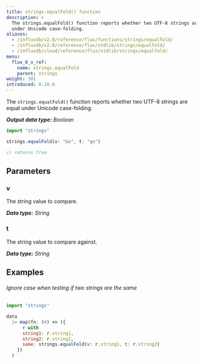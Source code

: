 ```yaml
---
title: strings.equalFold() function
description: >
  The strings.equalFold() function reports whether two UTF-8 strings are equal
  under Unicode case-folding.
aliases:
  - /influxdb/v2.0/reference/flux/functions/strings/equalfold/
  - /influxdb/v2.0/reference/flux/stdlib/strings/equalfold/
  - /influxdb/cloud/reference/flux/stdlib/strings/equalfold/
menu:
  flux_0_x_ref:
    name: strings.equalFold
    parent: strings
weight: 301
introduced: 0.18.0
---
```


The `strings.equalFold()` function reports whether two UTF-8 strings are equal
under Unicode case-folding.

_**Output data type:** Boolean_

```js
import "strings"

strings.equalFold(v: "Go", t: "go")

// returns true
```

## Parameters

### v
The string value to compare.

_**Data type:** String_

### t
The string value to compare against.

_**Data type:** String_

## Examples

###### Ignore case when testing if two strings are the same
```js
import "strings"

data
  |> map(fn: (r) => ({
      r with
      string1: r.string1,
      string2: r.string2,
      same: strings.equalFold(v: r.string1, t: r.string2)
    })
  )
```

